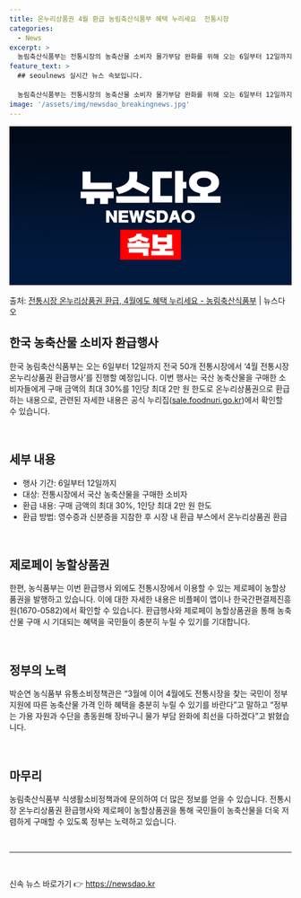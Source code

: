 ```yaml
---
title: 온누리상품권 4월 환급 농림축산식품부 혜택 누리세요  전통시장
categories:
  - News
excerpt: >
  농림축산식품부는 전통시장의 농축산물 소비자 물가부담 완화를 위해 오는 6일부터 12일까지 전국 50개 전통시…
feature_text: >
  ## seoulnews 실시간 뉴스 속보입니다.

  농림축산식품부는 전통시장의 농축산물 소비자 물가부담 완화를 위해 오는 6일부터 12일까지 전국 50개 전통시…
image: '/assets/img/newsdao_breakingnews.jpg'
---
```


![뉴스다오 속보](/assets/img/newsdao_breakingnews.jpg)

<p>출처: <a href="https://newsdao.kr/3517" rel="dofollow">전통시장 온누리상품권 환급, 4월에도 혜택 누리세요 - 농림축산식품부</a> | 뉴스다오</p>

<h2 data-ke-size="size26">한국 농축산물 소비자 환급행사</h2>

한국 농림축산식품부는 오는 6일부터 12일까지 전국 50개 전통시장에서 ‘4월 전통시장 온누리상품권 환급행사’를 진행할 예정입니다. 이번 행사는 국산 농축산물을 구매한 소비자들에게 구매 금액의 최대 30%를 1인당 최대 2만 원 한도로 온누리상품권으로 환급하는 내용으로, 관련된 자세한 내용은 공식 누리집(<a href="https://sale.foodnuri.go.kr">sale.foodnuri.go.kr</a>)에서 확인할 수 있습니다. 

<p data-ke-size="size16">&nbsp;</p>

<h2 data-ke-size="size24">세부 내용</h2>

<ul>
  <li>행사 기간: 6일부터 12일까지</li>
  <li>대상: 전통시장에서 국산 농축산물을 구매한 소비자</li>
  <li>환급 내용: 구매 금액의 최대 30%, 1인당 최대 2만 원 한도</li>
  <li>환급 방법: 영수증과 신분증을 지참한 후 시장 내 환급 부스에서 온누리상품권 환급</li>
</ul>

<p data-ke-size="size16">&nbsp;</p>

<h2 data-ke-size="size24">제로페이 농할상품권</h2>

한편, 농식품부는 이번 환급행사 외에도 전통시장에서 이용할 수 있는 제로페이 농할상품권을 발행하고 있습니다. 이에 대한 자세한 내용은 비플페이 앱이나 한국간편결제진흥원(1670-0582)에서 확인할 수 있습니다. 환급행사와 제로페이 농할상품권을 통해 농축산물 구매 시 기대되는 혜택을 국민들이 충분히 누릴 수 있기를 기대합니다.

<p data-ke-size="size16">&nbsp;</p>

<h2 data-ke-size="size24">정부의 노력</h2>

박순연 농식품부 유통소비정책관은 “3월에 이어 4월에도 전통시장을 찾는 국민이 정부 지원에 따른 농축산물 가격 인하 혜택을 충분히 누릴 수 있기를 바란다”고 말하고 “정부는 가용 자원과 수단을 총동원해 장바구니 물가 부담 완화에 최선을 다하겠다”고 밝혔습니다.

<p data-ke-size="size16">&nbsp;</p>

<h2 data-ke-size="size24">마무리</h2>

농림축산식품부 식생활소비정책과에 문의하여 더 많은 정보를 얻을 수 있습니다. 전통시장 온누리상품권 환급행사와 제로페이 농할상품권을 통해 국민들이 농축산물을 더욱 저렴하게 구매할 수 있도록 정부는 노력하고 있습니다.

<p data-ke-size="size16">&nbsp;</p>

<hr>

<p data-ke-size="size16">&nbsp;</p> 

신속 뉴스 바로가기 👉 <a href="https://newsdao.kr" rel="dofollow">https://newsdao.kr</a>


